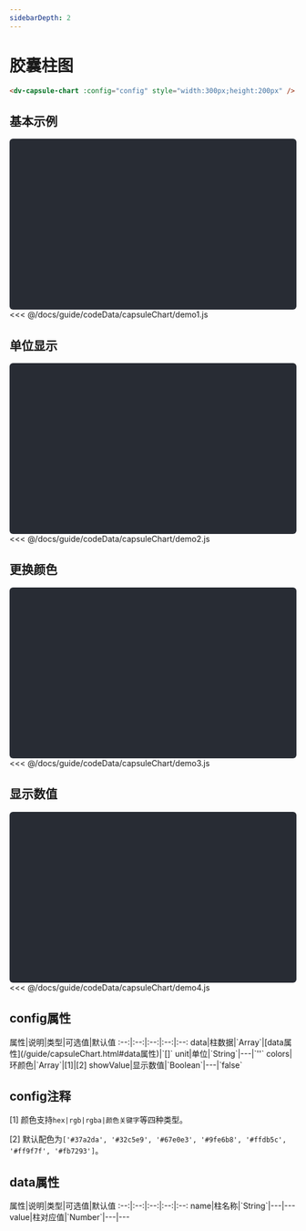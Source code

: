 ```yaml
---
sidebarDepth: 2
---
```


# 胶囊柱图

<react-page-btn />

```html
<dv-capsule-chart :config="config" style="width:300px;height:200px" />
```

<click-to-copy :info="capsuleChartTag" />

## 基本示例

<div class="chart-container">
<dv-capsule-chart :config="capsuleChart1" style="width:300px;height:200px" />
</div>

<fold-box title="点击以展示/隐藏config数据">
<<< @/docs/guide/codeData/capsuleChart/demo1.js
</fold-box>

## 单位显示

<div class="chart-container">
<dv-capsule-chart :config="capsuleChart2" style="width:300px;height:200px" />
</div>

<fold-box title="点击以展示/隐藏config数据">
<<< @/docs/guide/codeData/capsuleChart/demo2.js
</fold-box>

## 更换颜色

<div class="chart-container">
<dv-capsule-chart :config="capsuleChart3" style="width:300px;height:200px" />
</div>

<fold-box title="点击以展示/隐藏config数据">
<<< @/docs/guide/codeData/capsuleChart/demo3.js
</fold-box>

## 显示数值

<div class="chart-container">
<dv-capsule-chart :config="capsuleChart4" style="width:300px;height:200px" />
</div>

<fold-box title="点击以展示/隐藏config数据">
<<< @/docs/guide/codeData/capsuleChart/demo4.js
</fold-box>

## config属性

<full-width-table>
属性|说明|类型|可选值|默认值
:--:|:--:|:--:|:--:|:--:
data|柱数据|`Array<Object>`|[data属性](/guide/capsuleChart.html#data属性)|`[]`
unit|单位|`String`|---|`''`
colors|环颜色|`Array<String>`|[1]|[2]
showValue|显示数值|`Boolean`|---|`false`
</full-width-table>

## config注释

[1] 颜色支持`hex|rgb|rgba|颜色关键字`等四种类型。

[2] 默认配色为`['#37a2da', '#32c5e9', '#67e0e3', '#9fe6b8', '#ffdb5c', '#ff9f7f', '#fb7293']`。

## data属性

<full-width-table>
属性|说明|类型|可选值|默认值
:--:|:--:|:--:|:--:|:--:
name|柱名称|`String`|---|---
value|柱对应值|`Number`|---|---
</full-width-table>

<script>
import capsuleChart from './codeData/capsuleChart/index.js'

export default {
  data () {
    return {
      capsuleChartTag: '<dv-capsule-chart :config="config" style="width:300px;height:200px" />',

      ...capsuleChart
    }
  }
}
</script>

<style lang="less">
.chart-container {
  position: relative;
  height: 300px;
  background-color: #282c34;
  overflow: hidden;
  border-radius: 6px;
  display: flex;
  justify-content: center;
  align-items: center;
  color: #7ec699;
  font-weight: bold;
}
</style>
